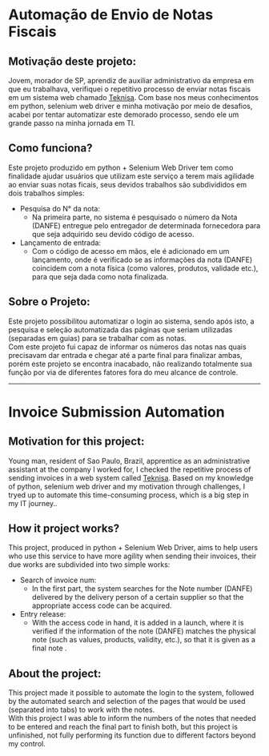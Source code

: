 # Automação de Envio de Notas Fiscais
## Motivação deste projeto:
Jovem, morador de SP, aprendiz de auxiliar administrativo da empresa em que eu trabalhava, verifiquei o repetitivo processo de enviar notas fiscais em um sistema web chamado [Teknisa](https://www.teknisa.com/). Com base nos meus conhecimentos em python, selenium web driver e minha motivação por meio de desafios, acabei por tentar automatizar este demorado processo, sendo ele um grande passo na minha jornada em TI.

## Como funciona?
Este projeto produzido em python + Selenium Web Driver tem como finalidade ajudar usuários que utilizam este serviço a terem mais agilidade ao enviar suas notas ficais, seus devidos trabalhos são subdivididos em dois trabalhos simples:
 * Pesquisa do N° da nota:
   * Na primeira parte, no sistema é pesquisado o número da Nota (DANFE) entregue pelo entregador de determinada fornecedora para que seja adquirido seu devido código de acesso.
 * Lançamento de entrada:
   * Com o código de acesso em mãos, ele é adicionado em um lançamento, onde é verificado se as informações da nota (DANFE) coincidem com a nota física (como valores, produtos, validade etc.), para que seja dada como nota finalizada.

## Sobre o Projeto:
  Este projeto possibilitou automatizar o login ao sistema, sendo após isto, a pesquisa e seleção automatizada das páginas que seriam utilizadas (separadas em guias) para se trabalhar com as notas.
<br>
Com este projeto fui capaz de informar os números das notas nas quais precisavam dar entrada e chegar até a parte final para finalizar ambas, porém este projeto se encontra inacabado, não realizando totalmente sua função por via de diferentes fatores fora do meu alcance de controle.

---
# Invoice Submission Automation
## Motivation for this project:
Young man, resident of Sao Paulo, Brazil, apprentice as an administrative assistant at the company I worked for, I checked the repetitive process of sending invoices in a web system called [Teknisa](https://www.teknisa.com/). Based on my knowledge of python, selenium web driver and my motivation through challenges, I tryed up to automate this time-consuming process, which is a big step in my IT journey..

## How it project works?
This project, produced in python + Selenium Web Driver, aims to help users who use this service to have more agility when sending their invoices, their due works are subdivided into two simple works:
 * Search of invoice num:
   * In the first part, the system searches for the Note number (DANFE) delivered by the delivery person of a certain supplier so that the appropriate access code can be acquired.
 * Entry release:
   * With the access code in hand, it is added in a launch, where it is verified if the information of the note (DANFE) matches the physical note (such as values, products, validity, etc.), so that it is given as a final note .

## About the project:
  This project made it possible to automate the login to the system, followed by the automated search and selection of the pages that would be used (separated into tabs) to work with the notes.
<br>
With this project I was able to inform the numbers of the notes that needed to be entered and reach the final part to finish both, but this project is unfinished, not fully performing its function due to different factors beyond my control.
